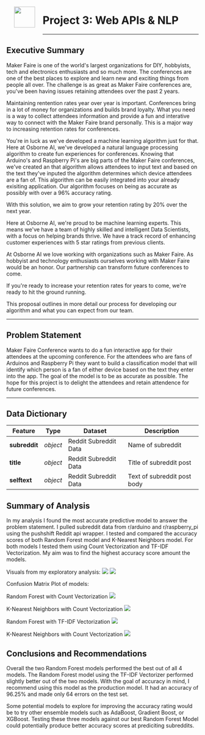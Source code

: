 <img src="http://imgur.com/1ZcRyrc.png" style="float: left; margin: 20px; height: 55px">

# Project 3: Web APIs & NLP

---
## Executive Summary
Maker Faire is one of the world's largest organizations for DIY, hobbyists, tech and electronics enthusiasts and so much more. The conferences are one of the best places to explore and learn new and exciting things from people all over. The challenge is as great as Maker Faire conferences are, you've been having issues retaining attendees over the past 2 years.

Maintaining rentention rates year over year is important. Conferences bring in a lot of money for organizations and builds brand loyalty. What you need is a way to collect attendees information and provide a fun and interative way to connect with the Maker Faire brand personally. This is a major way to increasing retention rates for conferences.

You're in luck as we've developed a machine learning algorithm just for that. Here at Osborne AI, we've developed a natural language processing algorithm to create fun experiences for conferences. Knowing that Arduino's and Raspberry Pi's are big parts of the Maker Faire conferences, we've created an that algorithm allows attendees to input text and based on the text they've inputed the algorithm determines which device attendees are a fan of. This algorithm can be easily integrated into your already exisiting application. Our algorithm focuses on being as accurate as possibly with over a 96% accuracy rating.

With this solution, we aim to grow your retention rating by 20% over the next year.

Here at Osborne AI, we're proud to be machine learning experts. This means we've have a team of highly skilled and intelligent Data Scientists, with a focus on helping brands thrive. We have a track record of enhancing customer experiences with 5 star ratings from previous clients.

At Osborne AI we love working with organizations such as Maker Faire. As hobbyist and technology enthusiasts ourselves working with Maker Faire would be an honor. Our partnership can transform future conferences to come.

If you're ready to increase your retention rates for years to come, we're ready to hit the ground running.

This proposal outlines in more detail our process for developing our algorithm and what you can expect from our team.

---

## Problem Statement

Maker Faire Conference wants to do a fun interactive app for their attendees at the upcoming conference. For the attendees who are fans of Arduinos and Raspberry Pi they want to build a classification model that will identify which person is a fan of either device based on the text they enter into the app. The goal of the model is to be as accurate as possible. The hope for this project is to delight the attendees and retain attendence for future conferences.

---


## Data Dictionary
|Feature|Type|Dataset|Description|
|---|---|---|---|
|**subreddit**|*object*|Reddit Subreddit Data|Name of subreddit|
|**title**|*object*|Reddit Subreddit Data|Title of subreddit post|
|**selftext**|*object*|Reddit Subreddit Data|Text of subreddit post body|

## Summary of Analysis
In my analysis I found the most accurate predictive model to answer the problem statement. I pulled subreddit data from r/arduino and r/raspberry_pi using the pushshift Reddit api wrapper. I tested and compared the accuracy scores of both Random Forest model and K-Nearest Neighbors model. For both models I tested them using Count Vectorization and TF-IDF Vectorization. My aim was to find the highest accuracy score amount the models.

Visuals from my exploratory analysis:
<img src='./images/character-word-count.png'>
<img src='./images/top-ten-words.png'>

Confusion Matrix Plot of models:

Random Forest with Count Vectorization
<img src='./images/rf-cvec-confusion-matrix.png'>

K-Nearest Neighbors with Count Vectorization
<img src='./images/knn-cvec-confusion-matrix.png'>

Random Forest with TF-IDF Vectorization
<img src='./images/rf-tvec-confusion-matrix.png'>

K-Nearest Neighbors with Count Vectorization
<img src='./images/knn-tvec-confusion-matrix.png'>


## Conclusions and Recommendations

Overall the two Random Forest models performed the best out of all 4 models. The Random Forest model using the TF-IDF Vectorizer performed slightly better out of the two models. With the goal of accuracy in mind, I recommend using this model as the production model. It had an accuracy of 96.25% and made only 64 errors on the test set.

Some potential models to explore for improving the accuracy rating would be to try other ensemble models such as AdaBoost, Gradient Boost, or XGBoost. Testing these three models against our best Random Forest Model could potentially produce better accuracy scores at prediciting subreddits.